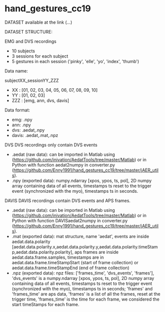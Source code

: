 # hand_gestures_cc19

DATASET available at the link (...)


DATASET STRUCTURE:

EMG and DVS recordings
- 10 subjects
- 3 sessions for each subject
- 5 gestures in each session ('pinky', 'elle', 'yo', 'index', 'thumb')

Data name:

subjectXX_sessionYY_ZZZ
- XX : [01, 02, 03, 04, 05, 06, 07, 08, 09, 10] 
- YY : [01, 02, 03]
- ZZZ : [emg, ann, dvs, davis]

Data format:
- emg: .npy
- ann: .npy
- dvs: .aedat,.npy
- davis: .aedat,.mat,.npz

DVS
DVS recordings only contain DVS events
- .aedat (raw data): can be imported in Matlab using (https://github.com/inivation/AedatTools/tree/master/Matlab) or in Python with function aedat2numpy in converter.py (https://github.com/Enny1991/hand_gestures_cc19/tree/master/jAER_utils).
- .npy (exported data): numpy.ndarray [xpos, ypos, ts, pol], 2D numpy array containing data of all events, timestamps ts reset to the trigger event (synchronized with the myo), timestamps ts in seconds.

 
DAVIS
DAVIS recordings contain DVS events and APS frames.
- .aedat (raw data): can be imported in Matlab using (https://github.com/inivation/AedatTools/tree/master/Matlab) or in Python with function DAVISaedat2numpy in converter.py (https://github.com/Enny1991/hand_gestures_cc19/tree/master/jAER_utils).
- .mat (exported data): mat structure, name 'aedat', events are inside aedat.data.polarity [aedat.data.polarity.x,aedat.data.polarity.y,aedat.data.polarity.timeStamp,aedat.data.polarity.polarity], aps frames are inside aedat.data.frame.samples, timestamps are in aedat.data.frame.timeStampStart (start of frame collection) or aedat.data.frame.timeStampEnd (end of frame collection)
- .npz (exported data): npz files: ['frames_time', 'dvs_events', 'frames'], 'dvs_events' is a numpy.ndarray [xpos, ypos, ts, pol], 2D numpy array containing data of all events, timestamps ts reset to the trigger event (synchronized with the myo), timestamps ts in seconds; 'frames' and 'frames_time' are aps data, 'frames' is a list of all the frames, reset at the trigger time, 'frames_time' is the time for each frame, we considered the start timeStamps for each frame.
